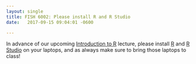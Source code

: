```yaml
---
layout: single
title: FISH 6002: Please install R and R Studio
date:   2017-09-15 09:04:01 -0600

---
```


In advance of our upcoming [Introduction to R](/courses/6002Data/6002Week2/) lecture, please install [R](https://www.r-project.org/) and [R Studio](https://www.rstudio.com/) on your laptops, and as always make sure to bring those laptops to class!